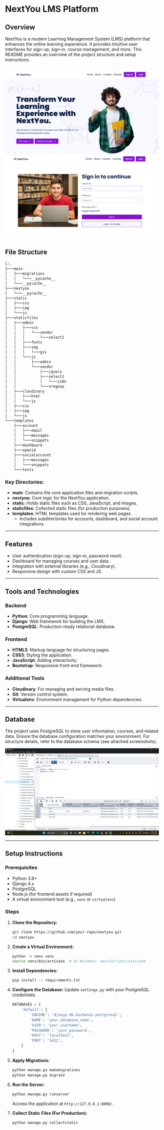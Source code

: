 # NextYou LMS Platform

## Overview
NextYou is a modern Learning Management System (LMS) platform that enhances the online learning experience. It provides intuitive user interfaces for sign-up, sign-in, course management, and more. This README provides an overview of the project structure and setup instructions.

![Screenshot Title](homepage.png)
![Screenshot Title](signin.png)
---

## File Structure

```
C:.
├───main
│   ├───migrations
│   │   └───__pycache__
│   └───__pycache__
├───nextyou
│   └───__pycache__
├───static
│   ├───css
│   ├───img
│   └───js
├───staticfiles
│   ├───admin
│   │   ├───css
│   │   │   └───vendor
│   │   │       └───select2
│   │   ├───fonts
│   │   ├───img
│   │   │   └───gis
│   │   └───js
│   │       ├───admin
│   │       └───vendor
│   │           ├───jquery
│   │           ├───select2
│   │           │   └───i18n
│   │           └───xregexp
│   ├───cloudinary
│   │   ├───html
│   │   └───js
│   ├───css
│   ├───img
│   └───js
└───templates
    ├───account
    │   ├───email
    │   ├───messages
    │   └───snippets
    ├───dashboard
    ├───openid
    ├───socialaccount
    │   ├───messages
    │   └───snippets
    └───tests
```

### Key Directories:
- **main**: Contains the core application files and migration scripts.
- **nextyou**: Core logic for the NextYou application.
- **static**: Holds static files such as CSS, JavaScript, and images.
- **staticfiles**: Collected static files (for production purposes).
- **templates**: HTML templates used for rendering web pages.
  - Includes subdirectories for accounts, dashboard, and social account integrations.

---

## Features
- User authentication (sign-up, sign-in, password reset).
- Dashboard for managing courses and user data.
- Integration with external libraries (e.g., Cloudinary).
- Responsive design with custom CSS and JS.

---

## Tools and Technologies

### Backend
- **Python**: Core programming language.
- **Django**: Web framework for building the LMS.
- **PostgreSQL**: Production-ready relational database.

### Frontend
- **HTML5**: Markup language for structuring pages.
- **CSS3**: Styling the application.
- **JavaScript**: Adding interactivity.
- **Bootstrap**: Responsive front-end framework.

### Additional Tools
- **Cloudinary**: For managing and serving media files.
- **Git**: Version control system.
- **Virtualenv**: Environment management for Python dependencies.

---

## Database
The project uses PostgreSQL to store user information, courses, and related data. Ensure the database configuration matches your environment. For structure details, refer to the database schema (see attached screenshots).

![Screenshot Title](database.png)

---

## Setup Instructions

### Prerequisites
- Python 3.8+
- Django 4.x
- PostgreSQL
- Node.js (for frontend assets if required)
- A virtual environment tool (e.g., `venv` or `virtualenv`)

### Steps

1. **Clone the Repository:**
   ```bash
   git clone https://github.com/your-repo/nextyou.git
   cd nextyou
   ```

2. **Create a Virtual Environment:**
   ```bash
   python -m venv venv
   source venv/bin/activate  # On Windows: venv\Scripts\activate
   ```

3. **Install Dependencies:**
   ```bash
   pip install -r requirements.txt
   ```

4. **Configure the Database:**
   Update `settings.py` with your PostgreSQL credentials:
   ```python
   DATABASES = {
       'default': {
           'ENGINE': 'django.db.backends.postgresql',
           'NAME': 'your_database_name',
           'USER': 'your_username',
           'PASSWORD': 'your_password',
           'HOST': 'localhost',
           'PORT': '5432',
       }
   }
   ```

5. **Apply Migrations:**
   ```bash
   python manage.py makemigrations
   python manage.py migrate
   ```

6. **Run the Server:**
   ```bash
   python manage.py runserver
   ```
   Access the application at `http://127.0.0.1:8000/`.

7. **Collect Static Files (For Production):**
   ```bash
   python manage.py collectstatic
   ```

